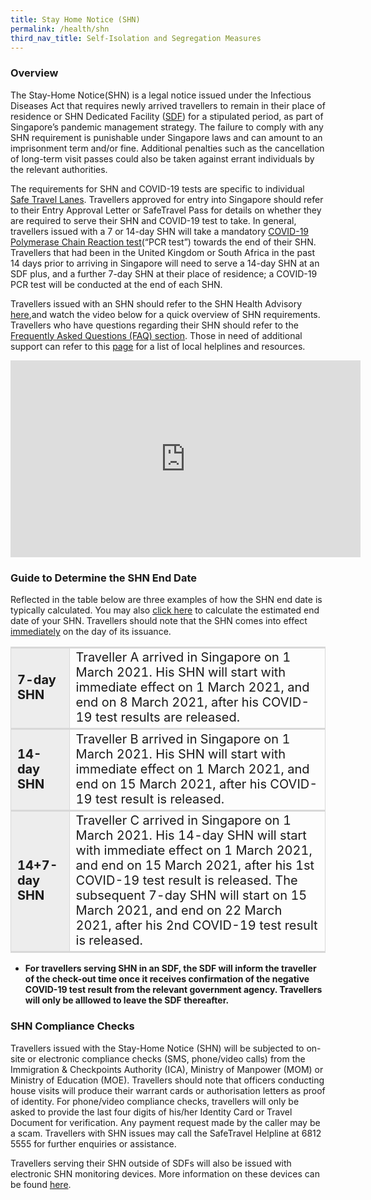 ```yaml
---
title: Stay Home Notice (SHN)
permalink: /health/shn
third_nav_title: Self-Isolation and Segregation Measures
---
```


### Overview 

The Stay-Home Notice(SHN) is a legal notice issued under the Infectious Diseases Act that requires newly arrived travellers to remain in their place of residence or SHN Dedicated Facility ([SDF](/health/shn/sdf)) for a stipulated period, as part of Singapore’s pandemic management strategy. The failure to comply with any SHN requirement is punishable under Singapore laws and can amount to an imprisonment term and/or fine. Additional penalties such as the cancellation of long-term visit passes could also be taken against errant individuals by the relevant authorities.

The requirements for SHN and COVID-19 tests are specific to individual [Safe Travel Lanes](/arriving/overview). Travellers approved for entry into Singapore should refer to their Entry Approval Letter or SafeTravel Pass for details on whether they are required to serve their SHN and COVID-19 test to take. In general, travellers issued with a 7 or 14-day SHN will take a mandatory [COVID-19 Polymerase Chain Reaction test](/health/covid19-tests/pcrtest)(“PCR test”) towards the end of their SHN. Travellers that had been in the United Kingdom or South Africa in the past 14 days prior to arriving in Singapore will need to serve a 14-day SHN at an SDF plus, and a further 7-day SHN at their place of residence; a COVID-19 PCR test will be conducted at the end of each SHN.

Travellers issued with an SHN should refer to the SHN Health Advisory [here](/files/MOH-Health-Advisory-SHN.pdf),and watch the video below for a quick overview of SHN requirements. Travellers who have questions regarding their SHN should refer to the [Frequently Asked Questions (FAQ) section](/health/faq#shnsdf). Those in need of additional support can refer to this [page](https://www.gov.sg/article/call-these-helplines-if-you-need-emptional-or-psychological-support) for a list of local helplines and resources.

<iframe width="560" height="315" src="https://www.youtube.com/embed/_iO3-H1FjgA" frameborder="0" allow="accelerometer; autoplay; clipboard-write; encrypted-media; gyroscope; picture-in-picture" allowfullscreen></iframe>


### Guide to Determine the SHN End Date

Reflected in the table below are three examples of how the SHN end date is typically calculated. You may also [click here](/shn-calculator) to calculate the estimated end date of your SHN. Travellers should note that the SHN comes into effect <u>immediately</u> on the day of its issuance. 


<table>
  <thead>
  </thead>
  <tbody>
    <tr>
      <td style="font-size:20px; margin-top:0px; margin-bottom:0px; border-top:3px solid #D8D8D8; border-left:1px solid #D8D8D8; border-right:1px solid #D8D8D8; background-color:#EDEDED"><b>7-day SHN</b>
      </td>
      <td style="font-size:20px; margin-top:0px; margin-bottom:0px; border-top:3px solid #D8D8D8; border-left:1px solid #D8D8D8; border-right:1px solid #D8D8D8; ">Traveller A arrived in Singapore on 1 March 2021. His SHN will start with immediate effect on 1 March 2021, and end on 8 March 2021, after his COVID-19 test results are released.
      </td>
    </tr>
      <tr>
      <td style="font-size:20px; margin-top:0px; margin-bottom:0px; border-top:3px solid #D8D8D8; border-left:1px solid #D8D8D8; border-right:1px solid #D8D8D8; background-color:#EDEDED"><b>14-day SHN</b>
      </td>
      <td style="font-size:20px; margin-top:0px; margin-bottom:0px; border-top:3px solid #D8D8D8; border-left:1px solid #D8D8D8; border-right:1px solid #D8D8D8; ">Traveller B arrived in Singapore on 1 March 2021. His SHN will start with immediate effect on 1 March 2021, and end on 15 March 2021, after his COVID-19 test result is released.
      </td>
    </tr>
     <tr>
      <td style="font-size:20px; margin-top:0px; margin-bottom:0px; border-top:3px solid #D8D8D8; border-left:1px solid #D8D8D8; border-right:1px solid #D8D8D8; background-color:#EDEDED; border-bottom:3px solid #D8D8D8;"><b>14+7-day SHN</b>
      </td>
      <td style="font-size:20px; margin-top:0px; margin-bottom:0px; border-top:3px solid #D8D8D8; border-bottom:3px solid #D8D8D8;border-left:1px solid #D8D8D8; border-right:1px solid #D8D8D8; ">Traveller C arrived in Singapore on 1 March 2021. His 14-day SHN will start with immediate effect on 1 March 2021, and end on 15 March 2021, after his 1st COVID-19 test result is released. The subsequent 7-day SHN will start on 15 March 2021, and end on 22 March 2021, after his 2nd COVID-19 test result is released.
      </td>
    </tr>
  </tbody>
  </table>

* <b>For travellers serving SHN in an SDF, the SDF will inform the traveller of the check-out time once it receives confirmation of the negative COVID-19 test result from the relevant government agency. Travellers will only be alllowed to leave the SDF thereafter.</b> 


<div id="sdf"></div>

### SHN Compliance Checks

Travellers issued with the Stay-Home Notice (SHN) will be subjected to on-site or electronic compliance checks (SMS, phone/video calls) from the Immigration & Checkpoints Authority (ICA), Ministry of Manpower (MOM) or Ministry of Education (MOE). Travellers should note that officers conducting house visits will produce their warrant cards or authorisation letters as proof of identity. For phone/video compliance checks, travellers will only be asked to provide the last four digits of his/her Identity Card or Travel Document for verification. Any payment request made by the caller may be a scam. Travellers with SHN issues may call the SafeTravel Helpline at 6812 5555 for further enquiries or assistance.

Travellers serving their SHN outside of SDFs will also be issued with electronic SHN monitoring devices. More information on these devices can be found [here](/health/shn-monitoring).




